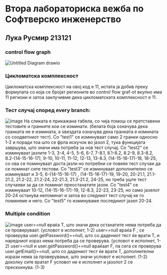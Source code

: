 # Втора лабораториска вежба по Софтверско инженерство 
## Лука Русмир 213121
### control flow graph
![Untitled Diagram drawio](https://github.com/Luka438/SI_2023_lab2_213121/assets/130280748/64f161ac-78fc-43b9-98fb-103e2203e8f2)
### Цикломатска комплексност 
Цикломатска комплексност на овој код е 11, истата ја добив преку формулата со која се бројат регионите во control flow graf-ot вкупно има 11 региони и затоа заклучивме дека цикломатската комплексност е 11.
### Тест случај според every branch: 
![image](https://github.com/Luka438/SI_2023_lab2_213121/assets/130280748/cff7f096-4c7f-4192-9fae-c78777fe97e1)
На сликата е прикажана табела, со чија помош се претставени тестовите и гранките кои се изминати. (белата боја означува дека гранката не е измината, а ѕвездата означува дека гранката е измината со соодветниот тест).
Со "test1" се изминуваат само 2 гранки односно 1-2 и поради тоа што се фрла искучок во јазол 2, тука функцијата завршува, што значи има потреба за нов тест случај.
Со "test2" се изминуваат јазлите 1-3, 3-4, 4-5, 5-6, 6-7, 7-8.1, 8.1-8.2, 8.2-9, 8.3-8.2, 8.2-(14-15-16-17), 9-10, 10-11, 11-12, 12-13, 13-8.3, (14-15-16-17)-18, 18-25, со ова се поминуваат доста јазли но потребни се повеќе тест случаи да се поминат сите тестови.
Со "test3" се изминуваат дополнително се изминуваат и 3-5, 6-(14-15-16-17) , (14-15-16-17)-19, 19-20, 20-21.1, 21.1-21.2, 21.2-22, 21.2-24, 22-21.3, 21.3-21.2, 24-25, но треба уште тест случаеви за да се поминат преостанатите јазли.
Со "test4" се изминуваат 10-12, (14-15-16-17)-19, 12-8.3, 22-23, 23-25, но само јазелот 20-24 останува непоминат и затоа во следниот тест случај ке го поминеме и него.
Со "test5" го изминуваме последниот јазел 20-24.
### Multiple condition
![image](https://github.com/Luka438/SI_2023_lab2_213121/assets/130280748/554d8924-f230-46a5-ad1c-cc47d6ceb391)
user==null враќа T, што значи дека останатите нема потреба да се проверуваат. (условот е исполнет, 1-2)
user==null враќа F , се проверува user.getPassword()==null, што со дадениот тест ќе врати T, и наредниот израз нема потреба да се проверува. (условот е исполнет, 1-2)
user==null и user.getPassword()==null враќаат F, па сега се проверува user.getEmail()==null, што со дадениот тест ќе врати T, дополнителни изрази нема за проверување, што значи условот е исполнет. (1-2)
доколку сите вратат F условот не е исполнет и јазолот 2 се прескокнува. (1-3)
